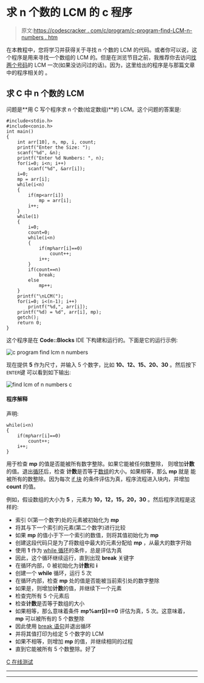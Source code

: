 # 求 n 个数的 LCM 的 c 程序

> 原文:[https://codescracker . com/c/program/c-program-find-LCM-n-numbers . htm](https://codescracker.com/c/program/c-program-find-lcm-n-numbers.htm)

在本教程中，您将学习并获得关于寻找 n 个数的 LCM 的代码。或者你可以说，这个程序是用来寻找一个数组的 LCM 的。但是在浏览节目之前，我推荐你去访问[找两个号码](/c/program/c-program-find-hcf-lcm.htm)的 LCM 一次(如果没访问过的话)。因为，这里给出的程序是与那篇文章中的程序相关的 。

## 求 C 中 n 个数的 LCM

问题是**用 C 写个程序求 n 个数(给定数组)**的 LCM。这个问题的答案是:

```
#include<stdio.h>
#include<conio.h>
int main()
{
    int arr[10], n, mp, i, count;
    printf("Enter the Size: ");
    scanf("%d", &n);
    printf("Enter %d Numbers: ", n);
    for(i=0; i<n; i++)
        scanf("%d", &arr[i]);
    i=0;
    mp = arr[i];
    while(i<n)
    {
        if(mp<arr[i])
            mp = arr[i];
        i++;
    }
    while(1)
    {
        i=0;
        count=0;
        while(i<n)
        {
            if(mp%arr[i]==0)
                count++;
            i++;
        }
        if(count==n)
            break;
        else
            mp++;
    }
    printf("\nLCM(");
    for(i=0; i<(n-1); i++)
        printf("%d,", arr[i]);
    printf("%d) = %d", arr[i], mp);
    getch();
    return 0;
}
```

这个程序是在 **Code::Blocks** IDE 下构建和运行的。下面是它的运行示例:

![c program find lcm n numbers](../Images/8e0662e7d4d9e57498e3d4d5c5d9bc5e.png)

现在提供 **5** 作为尺寸，并输入 5 个数字，比如 **10、12、15、20、30** 。然后按下`ENTER`键 可以看到如下输出:

![find lcm of n numbers c](../Images/90092008b2240664873bf47fc8a0c6f0.png)

#### 程序解释

声明:

```
while(i<n)
{
    if(mp%arr[i]==0)
        count++;
    i++;
}
```

用于检查 **mp** 的值是否能被所有数字整除。如果它能被任何数整除， 则增加**计数**的值。退出[循环](/c/c-loops.htm)后，检查 **计数**是否等于[数组](/c/c-arrays.htm)的大小。如果相等，那么 **mp** 就是 能被所有的数整除。因为每次 [if 块](/c/c-if-statement.htm) 的条件评估为真，程序流程进入块内，并增加 **count** 的值。

例如，假设数组的大小为 **5** ，元素为 **10，12，15，20，30** 。然后程序流程是这样的:

*   索引 0(第一个数字)处的元素被初始化为 **mp**
*   将其与下一个索引的元素(第二个数字)进行比较
*   如果 **mp** 的值小于下一个索引的数值，则将其值初始化为 **mp**
*   创建这段代码只是为了将数组中最大的元素分配给 **mp** ，从最大的数字开始
*   使用 **1** 作为 [while 循环](/c/c-while-loop.htm)的条件，总是评估为真
*   因此，这个循环继续运行，直到出现 **break** 关键字
*   在循环内部，0 被初始化为**计数**和 **i**
*   创建一个 **while** 循环，运行 5 次
*   在循环内部，检查 **mp** 处的值是否能被当前索引处的数字整除
*   如果是，则增加**计数**的值，并继续下一个元素
*   检查完所有 5 个元素后
*   检查**计数**是否等于数组的大小
*   如果相等，那么意味着条件 **mp%arr[i]==0** 评估为真，5 次。这意味着， **mp** 可以被所有的 5 个数整除
*   因此使用 [break 语句](/c/c-break-statement.htm)并退出循环
*   并将其值打印为给定 5 个数字的 LCM
*   如果不相等，则增加 **mp** 的值，并继续相同的过程
*   直到它能被所有 5 个数整除。好了

[C 在线测试](/exam/showtest.php?subid=2)

* * *

* * *